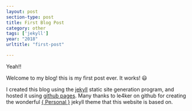 ```yaml
---
layout: post
section-type: post
title: First Blog Post
category: other
tags: ['jekyll']
year: "2018"
urltitle: "first-post"

---
```


Yeah!!

Welcome to my blog! this is my first post ever. It works! :smiley:

I created this blog using the [jekyll](https://jekyllrb.com/) static site generation program, and hosted it using [github pages](https://pages.github.com). Many thanks to le4ker on github for creating the wonderful [{ Personal }](https://github.com/le4ker/personal-jekyll-theme) jekyll theme that this website is based on.
